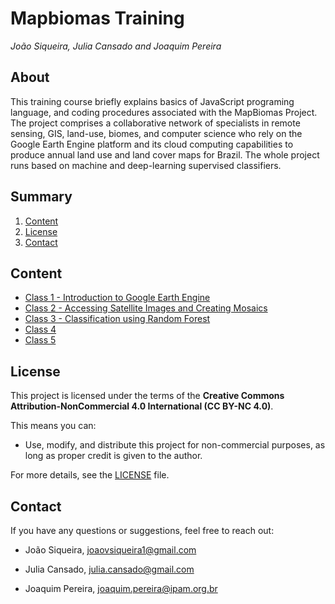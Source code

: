 # Mapbiomas Training

_João Siqueira, Julia Cansado and Joaquim Pereira_

## About

This training course briefly explains basics of JavaScript programing language, and coding procedures associated with the MapBiomas Project. The project comprises a collaborative network of specialists in remote sensing, GIS, land-use, biomes, and computer science who rely on the Google Earth Engine platform and its cloud computing capabilities to produce annual land use and land cover maps for Brazil. The whole project runs based on machine and deep-learning supervised classifiers. 

## Summary
1. [Content](#content)
2. [License](#license)
3. [Contact](#contact)

## Content
* [Class 1 - Introduction to Google Earth Engine](./Class_1)
* [Class 2 - Accessing Satellite Images and Creating Mosaics](./Class_2)
* [Class 3 - Classification using Random Forest](./Class_3)
* [Class 4](./Class_4)
* [Class 5](./Class_5)

## License

This project is licensed under the terms of the **Creative Commons Attribution-NonCommercial 4.0 International (CC BY-NC 4.0)**.  

This means you can:  

- Use, modify, and distribute this project for non-commercial purposes, as long as proper credit is given to the author.  

For more details, see the [LICENSE](./LICENSE.md) file.  

## Contact  

If you have any questions or suggestions, feel free to reach out:  

- João Siqueira, [joaovsiqueira1@gmail.com](mailto:joaovsiqueira1@gmail.com)

- Julia Cansado, [julia.cansado@gmail.com](mailto:julia.cansado@gmail.com)

- Joaquim Pereira, [joaquim.pereira@ipam.org.br](mailto:joaquim.pereira@ipam.org.br)
